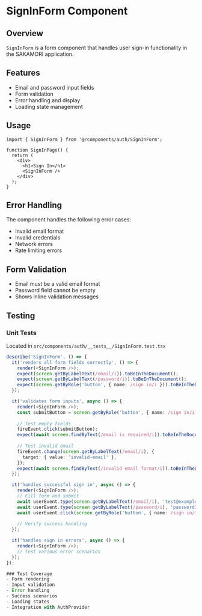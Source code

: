 # SignInForm Component

## Overview
`SignInForm` is a form component that handles user sign-in functionality in the SAKAMORI application.

## Features
- Email and password input fields
- Form validation
- Error handling and display
- Loading state management

## Usage

```tsx
import { SignInForm } from '@/components/auth/SignInForm';

function SignInPage() {
  return (
    <div>
      <h1>Sign In</h1>
      <SignInForm />
    </div>
  );
}
```

## Error Handling

The component handles the following error cases:
- Invalid email format
- Invalid credentials
- Network errors
- Rate limiting errors

## Form Validation
- Email must be a valid email format
- Password field cannot be empty
- Shows inline validation messages

## Testing

### Unit Tests
Located in `src/components/auth/__tests__/SignInForm.test.tsx`

```typescript
describe('SignInForm', () => {
  it('renders all form fields correctly', () => {
    render(<SignInForm />);
    expect(screen.getByLabelText(/email/i)).toBeInTheDocument();
    expect(screen.getByLabelText(/password/i)).toBeInTheDocument();
    expect(screen.getByRole('button', { name: /sign in/i })).toBeInTheDocument();
  });

  it('validates form inputs', async () => {
    render(<SignInForm />);
    const submitButton = screen.getByRole('button', { name: /sign in/i });
    
    // Test empty fields
    fireEvent.click(submitButton);
    expect(await screen.findByText(/email is required/i)).toBeInTheDocument();
    
    // Test invalid email
    fireEvent.change(screen.getByLabelText(/email/i), {
      target: { value: 'invalid-email' },
    });
    expect(await screen.findByText(/invalid email format/i)).toBeInTheDocument();
  });

  it('handles successful sign in', async () => {
    render(<SignInForm />);
    // Fill form and submit
    await userEvent.type(screen.getByLabelText(/email/i), 'test@example.com');
    await userEvent.type(screen.getByLabelText(/password/i), 'password123');
    await userEvent.click(screen.getByRole('button', { name: /sign in/i }));
    
    // Verify success handling
  });

  it('handles sign in errors', async () => {
    render(<SignInForm />);
    // Test various error scenarios
  });
});

### Test Coverage
- Form rendering
- Input validation
- Error handling
- Success scenarios
- Loading states
- Integration with AuthProvider

